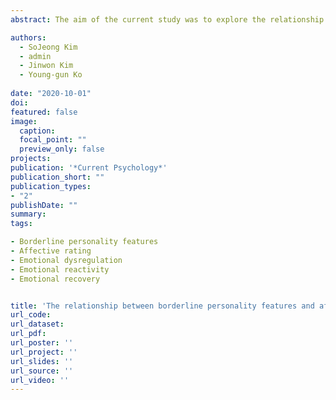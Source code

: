 ```yaml
---
abstract: The aim of the current study was to explore the relationship between borderline personality (BP) features and the ability to shift one’s affective responses as emotional circumstances and demands change. A total of 86 analogue participants viewed dynamic neutral facial expressions at baseline, negative facial expressions, and immediately following neutral facial expressions. We assessed whether participants were able to change their affective ratings as the context of presented facial stimuli changed from negative to neutral. Results revealed that higher the BP feature severity, participants exhibited lower affective ratings to neutral facial stimuli following negative ones. This result remained notable even after baseline affect ratings of neutral stimuli, depressive symptoms, anxiety, and anger proneness as personality traits were controlled for. Our results imply that vulnerability in flexibly changing one’s affect to situational demand can contribute to emotion dysregulation related to BP features. We add to the past research by further elucidating the constituents underlying BP features.

authors:
  - SoJeong Kim
  - admin
  - Jinwon Kim
  - Young-gun Ko
  
date: "2020-10-01"
doi: 
featured: false
image:
  caption: 
  focal_point: ""
  preview_only: false
projects:
publication: '*Current Psychology*'
publication_short: ""
publication_types:
- "2"
publishDate: ""
summary: 
tags:

- Borderline personality features
- Affective rating
- Emotional dysregulation
- Emotional reactivity
- Emotional recovery


title: 'The relationship between borderline personality features and affective responses to altering emotional context'
url_code: 
url_dataset: 
url_pdf: 
url_poster: ''
url_project: ''
url_slides: ''
url_source: ''
url_video: ''
---
```

